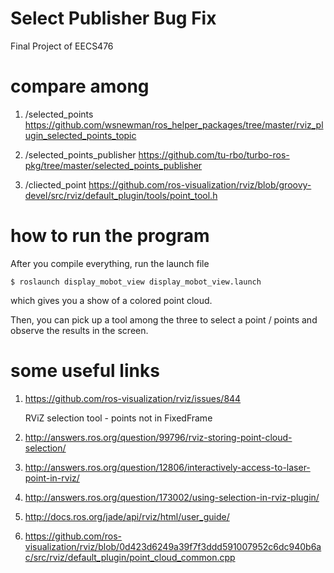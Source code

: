# Select Publisher Bug Fix
Final Project of EECS476

# compare among
  
  1. /selected_points
  https://github.com/wsnewman/ros_helper_packages/tree/master/rviz_plugin_selected_points_topic

  2. /selected_points_publisher
  https://github.com/tu-rbo/turbo-ros-pkg/tree/master/selected_points_publisher
 
  3. /cliected_point
  https://github.com/ros-visualization/rviz/blob/groovy-devel/src/rviz/default_plugin/tools/point_tool.h

# how to run the program

After you compile everything, run the launch file

	$ roslaunch display_mobot_view display_mobot_view.launch

which gives you a show of a colored point cloud.

Then, you can pick up a tool among the three to select a point / points and observe the results in the screen.

# some useful links

1. https://github.com/ros-visualization/rviz/issues/844

	RViZ selection tool - points not in FixedFrame

2. http://answers.ros.org/question/99796/rviz-storing-point-cloud-selection/

3. http://answers.ros.org/question/12806/interactively-access-to-laser-point-in-rviz/

4. http://answers.ros.org/question/173002/using-selection-in-rviz-plugin/

5. http://docs.ros.org/jade/api/rviz/html/user_guide/

6. https://github.com/ros-visualization/rviz/blob/0d423d6249a39f7f3ddd591007952c6dc940b6ac/src/rviz/default_plugin/point_cloud_common.cpp
